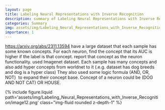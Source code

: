 ```yaml
---
layout: page
title: Labeling Neural Representations with Inverse Recognition
description: summary of Labeling Neural Representations with Inverse Recognition
categories: Summary
img: assets/img/Labeling_Neural_Representations_with_Inverse_Recognition/image12.png 
importance: 1
---
```



https://arxiv.org/abs/2311.13594
have a large dataset that each sample has some known concepts. For each neuron, find the concept that its AUC is higher if the label is that concept. report that concept as the neuron functionality. 
used Imagenet dataset. Each sample has many concepts and also add hyper concepts from worldnet to it (.e.g. dataset has dog breeds and dog is a hyper class)
They also used some logic formula (AND, OR, NOT)  to expand their concept base. Concept of a neuron could be (DOG AND NOT CAT) OR HOUSE. 
<div class="row">
        <div class="col-sm mt-3 mt-md-0">
            {% include figure.liquid path='assets/img/Labeling_Neural_Representations_with_Inverse_Recognition/image12.png' class="img-fluid rounded z-depth-1" %}
        </div>
    </div>
